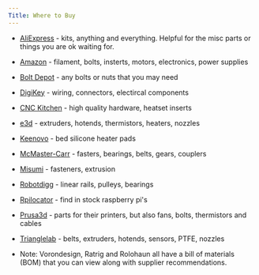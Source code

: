 ```yaml
---
Title: Where to Buy
---
```

- [AliExpress](https://s.click.aliexpress.com/e/_mOmCec2) - kits, anything and everything. Helpful for the misc parts or things you are ok waiting for.
- [Amazon](https://amzn.to/43zbVKG) - filament, bolts, insterts, motors, electronics, power supplies
- [Bolt Depot](https://boltdepot.com/) - any bolts or nuts that you may need
- [DigiKey](https://www.digikey.com) - wiring, connectors, electircal components
- [CNC Kitchen](https://cnckitchen.store/) - high quality hardware, heatset inserts
- [e3d](https://e3d-online.com) - extruders, hotends, thermistors, heaters, nozzles
- [Keenovo](https://keenovo.store) - bed silicone heater pads
- [McMaster-Carr](https://www.mcmaster.com/0) - fasters, bearings, belts, gears, couplers
- [Misumi](https://us.misumi-ec.com/) - fasteners, extrusion
- [Robotdigg](https://www.robotdigg.com) - linear rails, pulleys, bearings
- [Rpilocator](https://rpilocator.com/) - find in stock raspberry pi's
- [Prusa3d](https://www.prusa3d.com/) - parts for their printers, but also fans, bolts, thermistors and cables
- [Trianglelab](https://a.aliexpress.com/_cO8CxSE) - belts, extruders, hotends, sensors, PTFE, nozzles

- Note: Vorondesign, Ratrig and Rolohaun all have a bill of materials (BOM) that you can view along with supplier recommendations.